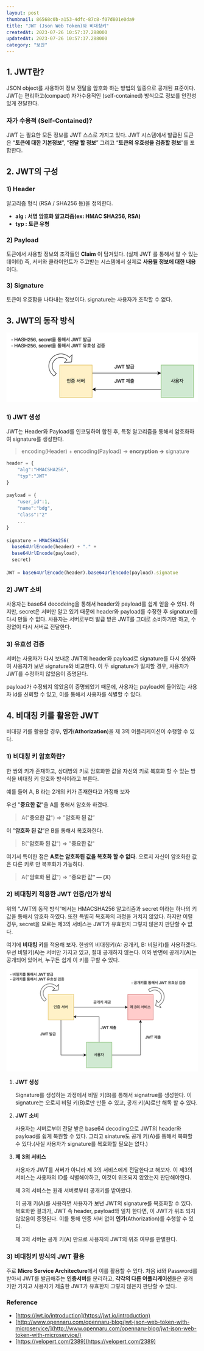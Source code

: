 ```yaml
---
layout: post
thumbnail: 86568c0b-a153-4dfc-87c8-f07d801e0da9
title: "JWT (Json Web Token)와 비대칭키"
createdAt: 2023-07-26 10:57:37.288000
updatedAt: 2023-07-26 10:57:37.288000
category: "보안"
---
```

## 1. JWT란?

 JSON object를 사용하여 정보 전달을 암호화 하는 방법의 일종으로 공개된 표준이다. JWT는 편리하고(compact) 자가수용적인 (self-contained) 방식으로 정보를 안전성 있게 전달한다. 

### 자가 수용적 (Self-Contained)?

JWT 는 필요한 모든 정보를 JWT 스스로 가지고 있다. JWT 시스템에서 발급된 토큰은 “**토큰에 대한 기본정보**”, “**전달 할 정보**” 그리고 “**토큰의 유효성을 검증할 정보**”를 포함한다.


## 2. JWT의 구성

### 1) Header

알고리즘 형식 (RSA / SHA256 등)을 정의한다.

- **alg : 서명 암호화 알고리즘(ex: HMAC SHA256, RSA)**
- **typ : 토큰 유형**

### 2) Payload

토큰에서 사용할 정보의 조각들인 **Claim** 이 담겨있다. (실제 JWT 를 통해서 알 수 있는 데이터) 즉, 서버와 클라이언트가 주고받는 시스템에서 실제로 **사용될 정보에 대한 내용**이다.

### 3) Signature

토큰이 유효함을 나타내는 정보이다.  signature는 사용자가 조작할 수 없다.

## 3. JWT의 동작 방식


<img alt="image" src="/images/a73f54d8-3468-4f83-8d27-bee30c93379d"/>

### 1) JWT 생성

JWT는 Header와 Payload를 인코딩하여 합친 후, 특정 알고리즘을 통해서 암호화하여 signature를 생성한다.

> encoding(Header) + encoding(Payload) → **encryption →** signature
> 

``````jsx
header = {
	"alg":"HMACSHA256",
	"typ":"JWT"
}

payload = {
	"user_id":1,
	"name":"bdg",
	"class":"2"
	...
}

signature = HMACSHA256(
  base64UrlEncode(header) + "." +
  base64UrlEncode(payload),
  secret)

JWT = base64UrlEncode(header).base64UrlEncode(payload).signatue
``````

### 2) JWT 소비

사용자는 base64 decodeing을 통해서 header와 payload를 쉽게 얻을 수 있다. 하지만, secret은 서버만 알고 있기 때문에 header와 payload를 수정한 후 signature를 다시 만들 수 없다. 사용자는 서버로부터 발급 받은 JWT를 그대로 소비하기만 하고, 수정없이 다시 서버로 전달한다.

### 3) 유효성 검증

서버는 사용자가 다시 보내온 JWT의  header와 payload로 signature를 다시 생성하여 사용자가 보낸 signature와 비교한다. 이 두 signature가 일치할 경우, 사용자가 JWT를 수정하지 않았음이 증명된다.

payload가 수정되지 않았음이 증명되었기 때문에, 사용자는 payload에 들어있는 사용자 id를 신뢰할 수 있고, 이를 통해서 사용자를 식별할 수 있다.

## 4. 비대칭 키를 활용한 JWT

비대칭 키를 활용할 경우, **인가**(**Athorization**)을 제 3의 어플리케이션이 수행할 수 있다.

### 1) 비대칭 키 암호화란?

 한 쌍의 키가 존재하고, 상대방의 키로 암호화한 값을 자신의 키로 복호화 할 수 있는 방식을 비대칭 키 암호화 방식이라고 부른다.

예를 들어 A, B 라는 2개의 키가 존재한다고 가정해 보자

우선 "**중요한 값**"을 A를 통해서 암호화 하겠다. 

> A("**중요한 값**") ⇒ ”**암호화 된 값**”

이 ”**암호화 된 값**”은 B를 통해서 복호화한다.

> B(”**암호화 된 값**") ⇒ "**중요한 값**"

여기서 특이한 점은 **A로는 암호화된 값을 복호화 할 수 없다.** 오로지 자신이 암호화한 값은 다른 키로 만 복호화가 가능하다.

> A(”**암호화 된 값**") ⇒ “**중요한 값” — (X)**

### 2) 비대칭키 적용한 JWT 인증/인가 방식

 위의 “JWT의 동작 방식”에서는 HMACSHA256 알고리즘과 secret 이라는 하나의 키값을 통해서 암호화 하였다. 또한 특별히 복호화의 과정을 거치지 않았다. 하지만 이럴 경우, secret을 모르는 제3의 서비스는 JWT가 유효한지 그렇지 않은지 판단할 수 없다. 

여기에 **비대킹 키**를 적용해 보자. 한쌍의 비대칭키(A: 공개키, B: 비밀키)를 사용하겠다. 우선 비밀키(A)는 서버만 가지고 있고, 절대 공개하지 않는다. 이와 반면에 공개키(A)는 공개되어 있어서, 누구든 쉽게 이 키를 구할 수 있다.


<img alt="image" src="/images/86568c0b-a153-4dfc-87c8-f07d801e0da9"/>


1. **JWT 생성**
    
    Signature를 생성하는 과정에서 비밀 키(B)를 통해서 signatrue를 생성한다. 이 signature는 오로지 비밀 키(B)로만 만들 수 있고, 공개 키(A)로만 해독 할 수 있다.
    
2. **JWT 소비**
    
    사용자는 서버로부터 전달 받은 base64 decoding으로 JWT의 header와 payload를 쉽게 복원할 수 있다. 그리고 sinature도 공개 키(A)를 통해서 복화할 수 있다.(사실 사용자가 signature를 복호화할 필요는 없다.)
    
3. **제 3의 서비스**
    
    사용자가 JWT를 서버가 아니라 제 3의 서비스에게 전달한다고 해보자. 이 제3의 서비스는 사용자의 ID를 식별해야하고, 이것이 위조되지 않았는지 판단해야한다.
    
    제 3의 서비스는 원래 서버로부터 공개키를 받아왔다.
    
    이 공개 키(A)를 사용하면 사용자가 보낸 JWT의 signature를 복호화할 수 있다. 복호화한 결과가, JWT 속 header, payload와 일치 한다면, 이 JWT가 위조 되지 않았음이 증명된다. 이를 통해 인증 서버 없이 **인가**(Athorization)를 수행할 수 있다.
    
    제 3의 서버는 공개 키(A) 만으로 사용자의 JWT의 위조 여부를 판별한다.
    

### 3) 비대칭키 방식의 JWT 활용

 주로 **Micro Service Architecture**에서 이를 활용할 수 있다. 처음 id와 Password를 받아서 JWT를 발급해주는 **인증서버**를 분리하고, **각각의 다른 어플리케이션**들은 공개 키만 가지고 사용자가 제출한 JWT가 유효한지 그렇지 않은지 판단할 수 있다. 

### Reference

- [https://jwt.io/introduction](https://jwt.io/introduction)
- [http://www.opennaru.com/opennaru-blog/jwt-json-web-token-with-microservice/](http://www.opennaru.com/opennaru-blog/jwt-json-web-token-with-microservice/)
- [https://velopert.com/2389](https://velopert.com/2389)
